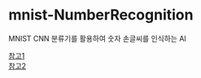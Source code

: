 # mnist-NumberRecognition
 MNIST CNN 분류기를 활용하여 숫자 손글씨를 인식하는 AI

[참고1](http://www.gisdeveloper.co.kr/?p=7755)  
[참고2](https://xangmin.tistory.com/129)
